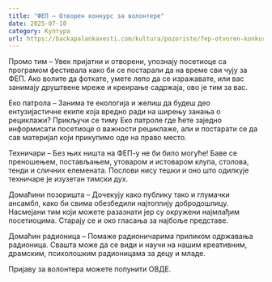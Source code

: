 ```yaml
---
title: "ФЕП – Отворен конкурс за волонтере"
date: 2025-07-10
category: Култура
url: https://backapalankavesti.com/kultura/pozoriste/fep-otvoren-konkurs-za-volontere/
---
```


Промо тим – Увек пријатни и отворени, упознају посетиоце са програмом фестивала како би се постарали да на време сви чују за ФЕП. Ако волите да фоткате, умете лепо да се изражавате, или вас занимају друштвене мреже и креирање садржаја, ово је тим за вас.

Еко патрола – Занима те екологија и желиш да будеш део ентузијастичне екипе која вредно ради на ширењу занања о рециклажи? Прикључи се тиму Еко патроле где ћете заједно информисати посетиоце о важности рециклаже, али и постарати се да сав материјал који прикупимо оде на право место.

Техничари – Без њих ништа на ФЕП-у не би било могуће! Баве се преношењем, постављањем, утоваром и истоваром клупа, столова, тенди и сличних елемената. Послови нису тешки и оно што одилкује техничаре је изузетан тимски дух.

Домаћини позоришта – Дочекују како публику тако и глумачки ансамбл, како би свима обезбедили најтоплију добродошлицу. Насмејани тим који можете разазнати јер су окружени најмлађим посетиоцима. Старају се и око гласања за најбоље представе.

Домаћин радионица – Помаже радионичарима приликом одржавања радионица. Свашта може да се види и научи на нашим креативним, драмским, психолошким радионицама за децу и младе.

Пријаву за волонтера можете попунити ОВДЕ.

